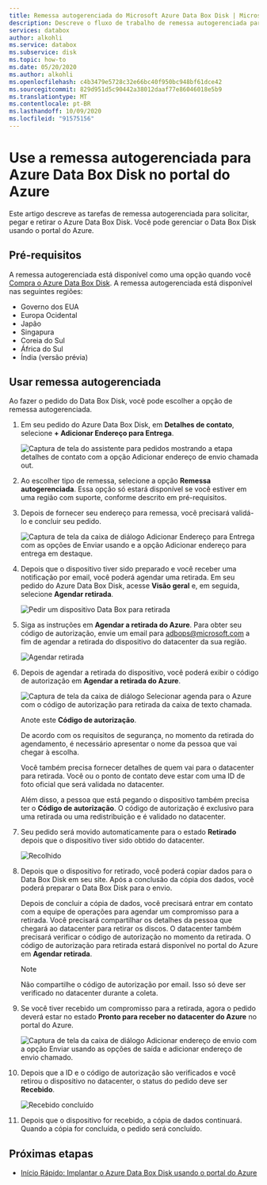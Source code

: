 ```yaml
---
title: Remessa autogerenciada do Microsoft Azure Data Box Disk | Microsoft Docs em dados
description: Descreve o fluxo de trabalho de remessa autogerenciada para dispositivos Azure Data Box Disk
services: databox
author: alkohli
ms.service: databox
ms.subservice: disk
ms.topic: how-to
ms.date: 05/20/2020
ms.author: alkohli
ms.openlocfilehash: c4b3479e5728c32e66bc40f950bc948bf61dce42
ms.sourcegitcommit: 829d951d5c90442a38012daaf77e86046018e5b9
ms.translationtype: MT
ms.contentlocale: pt-BR
ms.lasthandoff: 10/09/2020
ms.locfileid: "91575156"
---
```

# <a name="use-self-managed-shipping-for-azure-data-box-disk-in-the-azure-portal"></a>Use a remessa autogerenciada para Azure Data Box Disk no portal do Azure

Este artigo descreve as tarefas de remessa autogerenciada para solicitar, pegar e retirar o Azure Data Box Disk. Você pode gerenciar o Data Box Disk usando o portal do Azure.

## <a name="prerequisites"></a>Pré-requisitos

A remessa autogerenciada está disponível como uma opção quando você [Compra o Azure Data Box Disk](data-box-disk-deploy-ordered.md). A remessa autogerenciada está disponível nas seguintes regiões:

* Governo dos EUA
* Europa Ocidental
* Japão
* Singapura
* Coreia do Sul
* África do Sul
* Índia (versão prévia)

## <a name="use-self-managed-shipping"></a>Usar remessa autogerenciada

Ao fazer o pedido do Data Box Disk, você pode escolher a opção de remessa autogerenciada.

1. Em seu pedido do Azure Data Box Disk, em **Detalhes de contato**, selecione **+ Adicionar Endereço para Entrega**.

   ![Captura de tela do assistente para pedidos mostrando a etapa detalhes de contato com a opção Adicionar endereço de envio chamada out.](media\data-box-portal-customer-managed-shipping\choose-self-managed-shipping-1.png)

2. Ao escolher tipo de remessa, selecione a opção **Remessa autogerenciada**. Essa opção só estará disponível se você estiver em uma região com suporte, conforme descrito em pré-requisitos.

3. Depois de fornecer seu endereço para remessa, você precisará validá-lo e concluir seu pedido.

   ![Captura de tela da caixa de diálogo Adicionar Endereço para Entrega com as opções de Enviar usando e a opção Adicionar endereço para entrega em destaque.](media\data-box-portal-customer-managed-shipping\choose-self-managed-shipping-2.png)

4. Depois que o dispositivo tiver sido preparado e você receber uma notificação por email, você poderá agendar uma retirada. Em seu pedido do Azure Data Box Disk, acesse **Visão geral** e, em seguida, selecione **Agendar retirada**.

   ![Pedir um dispositivo Data Box para retirada](media\data-box-disk-portal-customer-managed-shipping\data-box-disk-user-pickup-01b.png)

5. Siga as instruções em **Agendar a retirada do Azure**. Para obter seu código de autorização, envie um email para [adbops@microsoft.com](mailto:adbops@microsoft.com) a fim de agendar a retirada do dispositivo do datacenter da sua região.

   ![Agendar retirada](media\data-box-disk-portal-customer-managed-shipping\data-box-disk-user-pickup-02c.png)

6. Depois de agendar a retirada do dispositivo, você poderá exibir o código de autorização em **Agendar a retirada do Azure**.

   ![Captura de tela da caixa de diálogo Selecionar agenda para o Azure com o código de autorização para retirada da caixa de texto chamada.](media\data-box-disk-portal-customer-managed-shipping\data-box-disk-authcode-01b.png)

   Anote este **Código de autorização**.

   De acordo com os requisitos de segurança, no momento da retirada do agendamento, é necessário apresentar o nome da pessoa que vai chegar à escolha.

   Você também precisa fornecer detalhes de quem vai para o datacenter para retirada. Você ou o ponto de contato deve estar com uma ID de foto oficial que será validada no datacenter.

   Além disso, a pessoa que está pegando o dispositivo também precisa ter o **Código de autorização**. O código de autorização é exclusivo para uma retirada ou uma redistribuição e é validado no datacenter.

7. Seu pedido será movido automaticamente para o estado **Retirado** depois que o dispositivo tiver sido obtido do datacenter.

   ![Recolhido](media\data-box-disk-portal-customer-managed-shipping\data-box-disk-ready-disk-01b.png)

8. Depois que o dispositivo for retirado, você poderá copiar dados para o Data Box Disk em seu site. Após a conclusão da cópia dos dados, você poderá preparar o Data Box Disk para o envio.

   Depois de concluir a cópia de dados, você precisará entrar em contato com a equipe de operações para agendar um compromisso para a retirada. Você precisará compartilhar os detalhes da pessoa que chegará ao datacenter para retirar os discos. O datacenter também precisará verificar o código de autorização no momento da retirada. O código de autorização para retirada estará disponível no portal do Azure em **Agendar retirada**.

   > [!NOTE]
   > Não compartilhe o código de autorização por email. Isso só deve ser verificado no datacenter durante a coleta.

9. Se você tiver recebido um compromisso para a retirada, agora o pedido deverá estar no estado **Pronto para receber no datacenter do Azure** no portal do Azure.

   ![Captura de tela da caixa de diálogo Adicionar endereço de envio com a opção Enviar usando as opções de saída e adicionar endereço de envio chamado.](media\data-box-disk-portal-customer-managed-shipping\data-box-disk-authcode-dropoff-02b.png)

10. Depois que a ID e o código de autorização são verificados e você retirou o dispositivo no datacenter, o status do pedido deve ser **Recebido**.

    ![Recebido concluído](media\data-box-disk-portal-customer-managed-shipping\data-box-disk-received-01a.png)

11. Depois que o dispositivo for recebido, a cópia de dados continuará. Quando a cópia for concluída, o pedido será concluído.

## <a name="next-steps"></a>Próximas etapas

* [Início Rápido: Implantar o Azure Data Box Disk usando o portal do Azure](data-box-disk-quickstart-portal.md)
